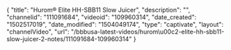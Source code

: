 {
    "title": "Hurom&reg; Elite HH-SBB11 Slow Juicer",
    "description": "",
    "channelid": "111091684",
    "videoid": "109960314",
    "date_created": "1502517019",
    "date_modified": "1504049174",
    "type": "captivate",
    "layout": "channelVideo",
    "url": "\/bbbusa-latest-videos\/hurom\u00c2-elite-hh-sbb11-slow-juicer-2-notes\/111091684-109960314"
}